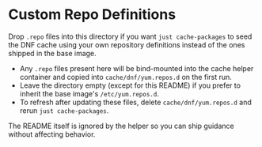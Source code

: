 # Custom Repo Definitions

Drop `.repo` files into this directory if you want `just cache-packages` to seed the DNF cache using your own repository definitions instead of the ones shipped in the base image.

- Any `.repo` files present here will be bind-mounted into the cache helper container and copied into `cache/dnf/yum.repos.d` on the first run.
- Leave the directory empty (except for this README) if you prefer to inherit the base image's `/etc/yum.repos.d`.
- To refresh after updating these files, delete `cache/dnf/yum.repos.d` and rerun `just cache-packages`.

The README itself is ignored by the helper so you can ship guidance without affecting behavior.
